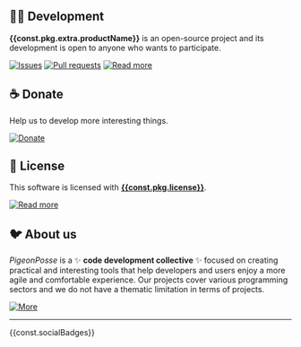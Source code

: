 ## 👨‍💻 Development

__{{const.pkg.extra.productName}}__ is an open-source project and its development is open to anyone who wants to participate.

[![Issues](https://img.shields.io/badge/Issues-grey?style=for-the-badge)]({{const.pkg.repository.url}}/issues)
[![Pull requests](https://img.shields.io/badge/Pulls-grey?style=for-the-badge)]({{const.pkg.repository.url}}/pulls)
[![Read more](https://img.shields.io/badge/Read%20more-grey?style=for-the-badge)]({{const.pkg.homepage}})

## ☕ Donate

Help us to develop more interesting things.

[![Donate](https://img.shields.io/badge/Donate-grey?style=for-the-badge)]({{const.pkg.funding.url}})

## 📜 License

This software is licensed with __[{{const.pkg.license}}]({{const.pkg.extra.licenseUrl}})__.

[![Read more](https://img.shields.io/badge/Read-more-grey?style=for-the-badge)]({{const.pkg.extra.licenseUrl}})

## 🐦 About us

*PigeonPosse* is a ✨ __code development collective__ ✨ focused on creating practical and interesting tools that help developers and users enjoy a more agile and comfortable experience. Our projects cover various programming sectors and we do not have a thematic limitation in terms of projects.

[![More](https://img.shields.io/badge/Read-more-grey?style=for-the-badge)]({{const.pkg.extra.collective.gh}})

***

{{const.socialBadges}}

<!--
{{const.mark}}
-->
